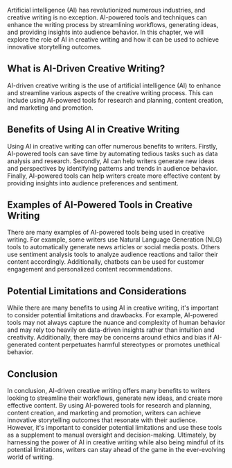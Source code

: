 
Artificial intelligence (AI) has revolutionized numerous industries, and creative writing is no exception. AI-powered tools and techniques can enhance the writing process by streamlining workflows, generating ideas, and providing insights into audience behavior. In this chapter, we will explore the role of AI in creative writing and how it can be used to achieve innovative storytelling outcomes.

What is AI-Driven Creative Writing?
-----------------------------------

AI-driven creative writing is the use of artificial intelligence (AI) to enhance and streamline various aspects of the creative writing process. This can include using AI-powered tools for research and planning, content creation, and marketing and promotion.

Benefits of Using AI in Creative Writing
----------------------------------------

Using AI in creative writing can offer numerous benefits to writers. Firstly, AI-powered tools can save time by automating tedious tasks such as data analysis and research. Secondly, AI can help writers generate new ideas and perspectives by identifying patterns and trends in audience behavior. Finally, AI-powered tools can help writers create more effective content by providing insights into audience preferences and sentiment.

Examples of AI-Powered Tools in Creative Writing
------------------------------------------------

There are many examples of AI-powered tools being used in creative writing. For example, some writers use Natural Language Generation (NLG) tools to automatically generate news articles or social media posts. Others use sentiment analysis tools to analyze audience reactions and tailor their content accordingly. Additionally, chatbots can be used for customer engagement and personalized content recommendations.

Potential Limitations and Considerations
----------------------------------------

While there are many benefits to using AI in creative writing, it's important to consider potential limitations and drawbacks. For example, AI-powered tools may not always capture the nuance and complexity of human behavior and may rely too heavily on data-driven insights rather than intuition and creativity. Additionally, there may be concerns around ethics and bias if AI-generated content perpetuates harmful stereotypes or promotes unethical behavior.

Conclusion
----------

In conclusion, AI-driven creative writing offers many benefits to writers looking to streamline their workflows, generate new ideas, and create more effective content. By using AI-powered tools for research and planning, content creation, and marketing and promotion, writers can achieve innovative storytelling outcomes that resonate with their audience. However, it's important to consider potential limitations and use these tools as a supplement to manual oversight and decision-making. Ultimately, by harnessing the power of AI in creative writing while also being mindful of its potential limitations, writers can stay ahead of the game in the ever-evolving world of writing.
